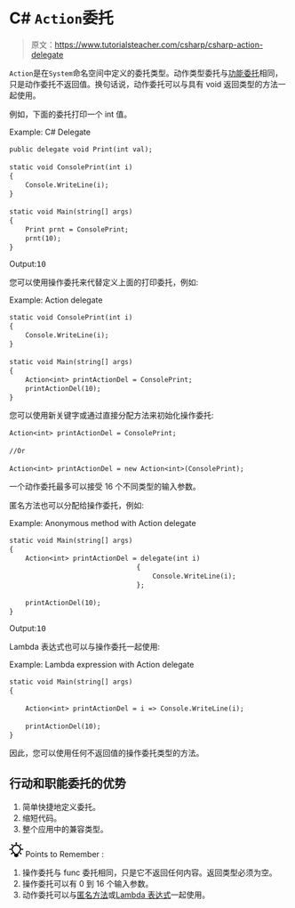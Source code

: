 # C# `Action`委托

> 原文：<https://www.tutorialsteacher.com/csharp/csharp-action-delegate>

`Action`是在`System`命名空间中定义的委托类型。动作类型委托与[功能委托](/csharp/csharp-func-delegate)相同，只是动作委托不返回值。换句话说，动作委托可以与具有 void 返回类型的方法一起使用。

例如，下面的委托打印一个 int 值。

Example: C# Delegate

```
public delegate void Print(int val);

static void ConsolePrint(int i)
{
    Console.WriteLine(i);
}

static void Main(string[] args)
{           
    Print prnt = ConsolePrint;
    prnt(10);
} 
```

Output:<samp>10</samp>

您可以使用操作委托来代替定义上面的打印委托，例如:

Example: Action delegate

```
static void ConsolePrint(int i)
{
    Console.WriteLine(i);
}

static void Main(string[] args)
{
    Action<int> printActionDel = ConsolePrint;
    printActionDel(10);
} 
```

您可以使用新关键字或通过直接分配方法来初始化操作委托:

```
Action<int> printActionDel = ConsolePrint;

//Or

Action<int> printActionDel = new Action<int>(ConsolePrint); 
```

一个动作委托最多可以接受 16 个不同类型的输入参数。

匿名方法也可以分配给操作委托，例如:

Example: Anonymous method with Action delegate

```
static void Main(string[] args)
{
    Action<int> printActionDel = delegate(int i)
                                {
                                    Console.WriteLine(i);
                                };

    printActionDel(10);
} 
```

Output:<samp>10</samp>

Lambda 表达式也可以与操作委托一起使用:

Example: Lambda expression with Action delegate

```
static void Main(string[] args)
{

    Action<int> printActionDel = i => Console.WriteLine(i);

    printActionDel(10);
} 
```

因此，您可以使用任何不返回值的操作委托类型的方法。

## 行动和职能委托的优势

1.  简单快捷地定义委托。
2.  缩短代码。
3.  整个应用中的兼容类型。

![](img/85db52f5404f0c468e1b194aa487d6a1.png)  Points to Remember :

1.  操作委托与 func 委托相同，只是它不返回任何内容。返回类型必须为空。
2.  操作委托可以有 0 到 16 个输入参数。
3.  动作委托可以与[匿名方法](/csharp/csharp-anonymous-method)或[Lambda 表达式](/linq/linq-lambda-expression)一起使用。